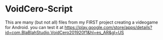 # VoidCero-Script
This are many (but not all) files from my FIRST project creating a videogame for Android. you can test it at https://play.google.com/store/apps/details?id=com.BlaBlahStudio.VoidCero201920f1&hl=es_AR&gl=US
